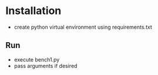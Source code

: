 # Installation
* create python virtual environment using requirements.txt

## Run
* execute bench1.py
* pass arguments if desired
